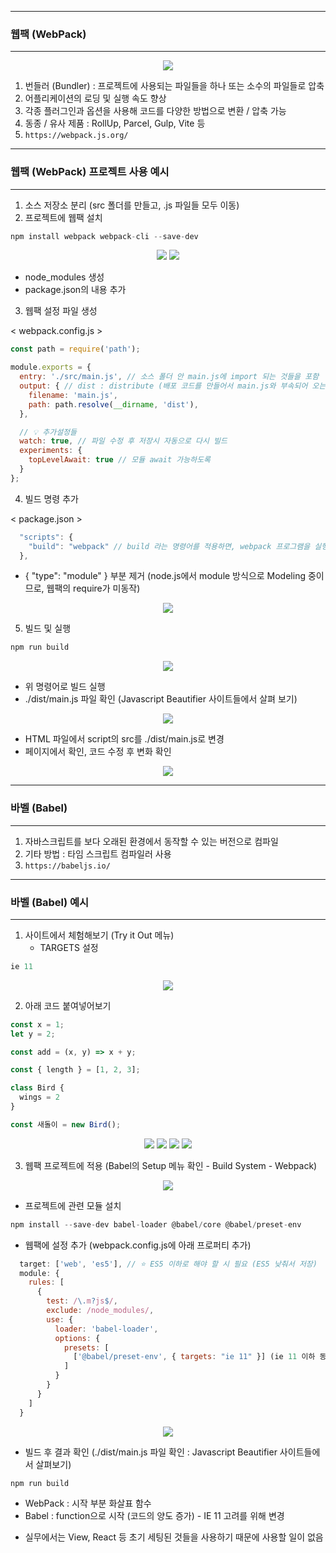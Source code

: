 -----
### 웹팩 (WebPack)
-----
<div align="center">
<img src="https://github.com/sooyounghan/HTTP/assets/34672301/b620a625-f4fa-4ac1-8426-a6dfb12cb018">
</div>

1. 번들러 (Bundler) : 프로젝트에 사용되는 파일들을 하나 또는 소수의 파일들로 압축
2. 어플리케이션의 로딩 및 실행 속도 향상
3. 각종 플러그인과 옵션을 사용해 코드를 다양한 방법으로 변환 / 압축 가능
4. 동종 / 유사 제품 : RollUp, Parcel, Gulp, Vite 등
5. ```https://webpack.js.org/```

-----
### 웹팩 (WebPack) 프로젝트 사용 예시
-----
1. 소스 저장소 분리 (src 폴더를 만들고, .js 파일들 모두 이동)
2. 프로젝트에 웹팩 설치
```js
npm install webpack webpack-cli --save-dev
```
<div align="center">
<img src="https://github.com/sooyounghan/HTTP/assets/34672301/24e03e03-aedc-484e-83b9-289eb116d03b">
<img src="https://github.com/sooyounghan/HTTP/assets/34672301/2d6021ac-9267-42f7-8aee-f7a57c777edc">
</div>

  - node_modules 생성
  - package.json의 내용 추가

3. 웹팩 설정 파일 생성

< webpack.config.js >
```js
const path = require('path');

module.exports = {
  entry: './src/main.js', // 소스 폴더 안 main.js에 import 되는 것들을 포함
  output: { // dist : distribute (배포 코드를 만들어서 main.js와 부속되어 오는 js 파일들을 압축해서 넣음을 의미)
    filename: 'main.js',
    path: path.resolve(__dirname, 'dist'),
  },

  // 💡 추가설정들
  watch: true, // 파일 수정 후 저장시 자동으로 다시 빌드
  experiments: {
    topLevelAwait: true // 모듈 await 가능하도록
  }
};
```

4. 빌드 명령 추가

< package.json >
```js
  "scripts": {
    "build": "webpack" // build 라는 명령어를 적용하면, webpack 프로그램을 실행하도록 적용
  },
```
  - { "type": "module" } 부분 제거 (node.js에서 module 방식으로 Modeling 중이므로, 웹팩의 require가 미동작)
<div align="center">
<img src="https://github.com/sooyounghan/HTTP/assets/34672301/16bfaabd-b702-493a-9f4b-02e727176b00">
</div>

5. 빌드 및 실행
```js
npm run build
```
<div align="center">
<img src="https://github.com/sooyounghan/HTTP/assets/34672301/c7fbdd1f-b606-4f8c-a037-ce08707f1020">
</div>

  - 위 명령어로 빌드 실행
  - ./dist/main.js 파일 확인 (Javascript Beautifier 사이트들에서 살펴 보기)
<div align="center">
<img src="https://github.com/sooyounghan/HTTP/assets/34672301/4967a512-f8bd-4d4e-bca4-ca2524f3983a">
</div>

  - HTML 파일에서 script의 src를 ./dist/main.js로 변경
  - 페이지에서 확인, 코드 수정 후 변화 확인
<div align="center">
<img src="https://github.com/sooyounghan/HTTP/assets/34672301/234a8ae7-f404-4e9e-ad77-abaf2556f311">
</div>

-----
### 바벨 (Babel)
-----
1. 자바스크립트를 보다 오래된 환경에서 동작할 수 있는 버전으로 컴파일
2. 기타 방법 : 타임 스크립트 컴파일러 사용
3. ```https://babeljs.io/```

-----
### 바벨 (Babel) 예시
-----
1. 사이트에서 체험해보기 (Try it Out 메뉴)
   - TARGETS 설정
```js
ie 11
```
<div align="center">
<img src="https://github.com/sooyounghan/HTTP/assets/34672301/5109ee20-1851-4d88-b33d-57b01733e17e">
</div>


2. 아래 코드 붙여넣어보기
```js
const x = 1;
let y = 2;

const add = (x, y) => x + y;

const { length } = [1, 2, 3];

class Bird {
  wings = 2
}

const 새돌이 = new Bird();
```
<div align="center">
<img src="https://github.com/sooyounghan/HTTP/assets/34672301/06bf5971-83bb-49f0-966d-ac10faf0694d">
<img src="https://github.com/sooyounghan/HTTP/assets/34672301/bbc61740-be24-48c4-be75-c685f479d666">
<img src="https://github.com/sooyounghan/HTTP/assets/34672301/31f735f4-4582-49ac-96b6-8a7b9c6a5eff">
<img src="https://github.com/sooyounghan/HTTP/assets/34672301/15fe385e-7154-4d1a-9ecb-134090977a3a">
</div>

3. 웹팩 프로젝트에 적용 (Babel의 Setup 메뉴 확인 - Build System - Webpack)
<div align="center">
<img src="https://github.com/sooyounghan/HTTP/assets/34672301/1352148f-3635-4850-8c8b-edb005b30831">
</div>

   - 프로젝트에 관련 모듈 설치
```js
npm install --save-dev babel-loader @babel/core @babel/preset-env
```

  - 웹팩에 설정 추가 (webpack.config.js에 아래 프로퍼티 추가)
```js
  target: ['web', 'es5'], // ⭐ ES5 이하로 해야 할 시 필요 (ES5 낮춰서 저장)
  module: {
    rules: [
      {
        test: /\.m?js$/,
        exclude: /node_modules/,
        use: {
          loader: 'babel-loader',
          options: {
            presets: [
              ['@babel/preset-env', { targets: "ie 11" }] (ie 11 이하 동작)
            ]
          }
        }
      }
    ]
  }
```
<div align="center">
<img src="https://github.com/sooyounghan/HTTP/assets/34672301/5b7af472-6385-40e3-a75b-ac82eda35178">
</div>

  - 빌드 후 결과 확인 (./dist/main.js 파일 확인 : Javascript Beautifier 사이트들에서 살펴보기)
```js
npm run build
```
  - WebPack : 시작 부분 화살표 함수
  - Babel : function으로 시작 (코드의 양도 증가) - IE 11 고려를 위해 변경

* 실무에서는 View, React 등 초기 세팅된 것들을 사용하기 때문에 사용할 일이 없음
